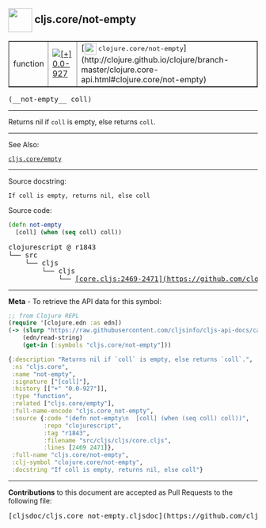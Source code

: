 ## <img width="48px" valign="middle" src="http://i.imgur.com/Hi20huC.png"> cljs.core/not-empty

 <table border="1">
<tr>

<td>function</td>
<td><a href="https://github.com/cljsinfo/cljs-api-docs/tree/0.0-927"><img valign="middle" alt="[+] 0.0-927" src="https://img.shields.io/badge/+-0.0--927-lightgrey.svg"></a> </td>
<td>
[<img height="24px" valign="middle" src="http://i.imgur.com/1GjPKvB.png"> <samp>clojure.core/not-empty</samp>](http://clojure.github.io/clojure/branch-master/clojure.core-api.html#clojure.core/not-empty)
</td>
</tr>
</table>

 <samp>
(__not-empty__ coll)<br>
</samp>

---

Returns nil if `coll` is empty, else returns `coll`.

---


See Also:

[`cljs.core/empty`](cljs.core_empty.md)<br>

---

Source docstring:

```
If coll is empty, returns nil, else coll
```

Source code:

```clj
(defn not-empty
  [coll] (when (seq coll) coll))
```

 <pre>
clojurescript @ r1843
└── src
    └── cljs
        └── cljs
            └── <ins>[core.cljs:2469-2471](https://github.com/clojure/clojurescript/blob/r1843/src/cljs/cljs/core.cljs#L2469-L2471)</ins>
</pre>


---

__Meta__ - To retrieve the API data for this symbol:

```clj
;; from Clojure REPL
(require '[clojure.edn :as edn])
(-> (slurp "https://raw.githubusercontent.com/cljsinfo/cljs-api-docs/catalog/cljs-api.edn")
    (edn/read-string)
    (get-in [:symbols "cljs.core/not-empty"]))
```

```clj
{:description "Returns nil if `coll` is empty, else returns `coll`.",
 :ns "cljs.core",
 :name "not-empty",
 :signature ["[coll]"],
 :history [["+" "0.0-927"]],
 :type "function",
 :related ["cljs.core/empty"],
 :full-name-encode "cljs.core_not-empty",
 :source {:code "(defn not-empty\n  [coll] (when (seq coll) coll))",
          :repo "clojurescript",
          :tag "r1843",
          :filename "src/cljs/cljs/core.cljs",
          :lines [2469 2471]},
 :full-name "cljs.core/not-empty",
 :clj-symbol "clojure.core/not-empty",
 :docstring "If coll is empty, returns nil, else coll"}

```

---

__Contributions__ to this document are accepted as Pull Requests to the following file:

 <pre>
[cljsdoc/cljs.core_not-empty.cljsdoc](https://github.com/cljsinfo/cljs-api-docs/blob/master/cljsdoc/cljs.core_not-empty.cljsdoc)
</pre>

